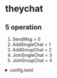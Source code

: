 # theychat

## 5 operation
1. SendMsg = 0
2. AddSingleChat = 1
3. AddGroupChat = 2
4. JoinSingleChat = 3
5. JoinGroupChat = 4

<details>
<summary>config.toml</summary>

**放在根目录下**

```
[detail]
page_size = 5
single_chat_cap = 2
group_chat_cap = 500
[redis]
host = "127.0.0.1"
port = "6379"
db = 0
[mysql]
user = "debian-sys-maint"
password = "9nVW7LM3BXm7mFZ9"
host = "localhost"
port = "3306"
dns = "debian-sys-maint:9nVW7LM3BXm7mFZ9@tcp(localhost:3306)/theychat?charset=utf8mb4&parseTime=True&loc=Local"
[token]
secret_key = "cgynbnbznb"
effect_time = 7200000000000
```

</details>